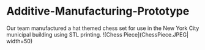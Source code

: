 # Additive-Manufacturing-Prototype
Our team manufactured a hat themed chess set for use in the New York City municipal building using STL printing.
![Chess Piece](ChessPiece.JPEG| width=50)
